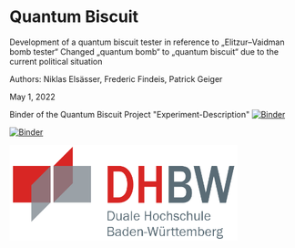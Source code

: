 # Quantum Biscuit

Development of a quantum biscuit tester in reference to „Elitzur–Vaidman bomb tester“
Changed „quantum bomb“ to „quantum biscuit“ due to the current political situation

Authors: Niklas Elsässer, Frederic Findeis, Patrick Geiger

May 1, 2022

Binder of the Quantum Biscuit Project "Experiment-Description" [![Binder](https://mybinder.org/badge_logo.svg)](https://mybinder.org/v2/gh/FreddyTF/QuantumBiscuit/HEAD?labpath=Experiment-Description)


[![Binder](https://mybinder.org/badge_logo.svg)](https://mybinder.org/v2/gh/FreddyTF/QuantumSweeper.git/HEAD?labpath=InitialProgramm%20(1).ipynb)

<img src="new_Images/dhbw.png" width=400/>
